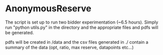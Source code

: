 AnonymousReserve
================

The script is set up to run two bidder experimentation (~6.5 hours). Simply run "python utils.py" in the directory and the appropriate files and pdfs will be generated.

pdfs will be created in /data and the csv files generated in ./ contain a summary of the data (opt, ratio, max reserve, datapoints etc...)
